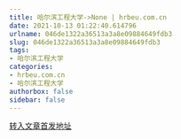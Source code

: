 ```yaml
---
title: 哈尔滨工程大学->None | hrbeu.com.cn
date: 2021-10-13 01:22:40.614796
urlname: 046de1322a36513a3a8e09884649fdb3
slug: 046de1322a36513a3a8e09884649fdb3
tags: 
- 哈尔滨工程大学
categories:
- hrbeu.com.cn
- 哈尔滨工程大学
authorbox: false
sidebar: false
---
```





[转入文章首发地址](https://mp.weixin.qq.com/s/L9taVSgNU-W5zh_eyc9UQg)